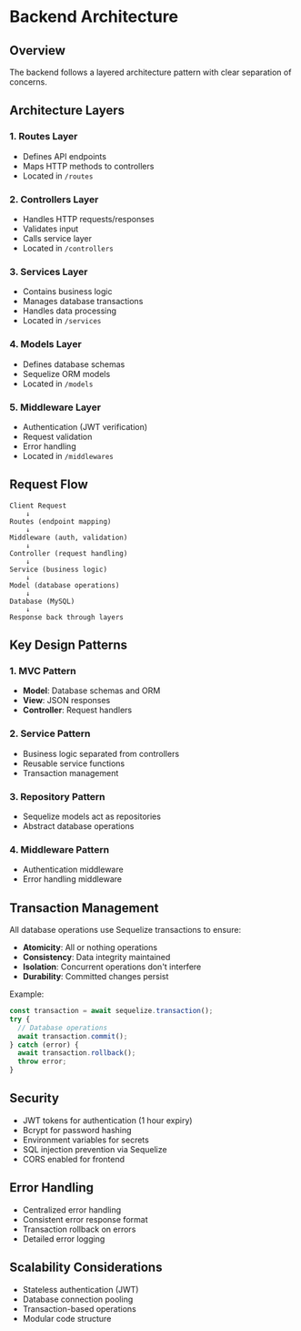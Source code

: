 # Backend Architecture

## Overview

The backend follows a layered architecture pattern with clear separation of concerns.

## Architecture Layers

### 1. Routes Layer
- Defines API endpoints
- Maps HTTP methods to controllers
- Located in `/routes`

### 2. Controllers Layer
- Handles HTTP requests/responses
- Validates input
- Calls service layer
- Located in `/controllers`

### 3. Services Layer
- Contains business logic
- Manages database transactions
- Handles data processing
- Located in `/services`

### 4. Models Layer
- Defines database schemas
- Sequelize ORM models
- Located in `/models`

### 5. Middleware Layer
- Authentication (JWT verification)
- Request validation
- Error handling
- Located in `/middlewares`

## Request Flow

```
Client Request
    ↓
Routes (endpoint mapping)
    ↓
Middleware (auth, validation)
    ↓
Controller (request handling)
    ↓
Service (business logic)
    ↓
Model (database operations)
    ↓
Database (MySQL)
    ↓
Response back through layers
```

## Key Design Patterns

### 1. MVC Pattern
- **Model**: Database schemas and ORM
- **View**: JSON responses
- **Controller**: Request handlers

### 2. Service Pattern
- Business logic separated from controllers
- Reusable service functions
- Transaction management

### 3. Repository Pattern
- Sequelize models act as repositories
- Abstract database operations

### 4. Middleware Pattern
- Authentication middleware
- Error handling middleware

## Transaction Management

All database operations use Sequelize transactions to ensure:
- **Atomicity**: All or nothing operations
- **Consistency**: Data integrity maintained
- **Isolation**: Concurrent operations don't interfere
- **Durability**: Committed changes persist

Example:
```javascript
const transaction = await sequelize.transaction();
try {
  // Database operations
  await transaction.commit();
} catch (error) {
  await transaction.rollback();
  throw error;
}
```

## Security

- JWT tokens for authentication (1 hour expiry)
- Bcrypt for password hashing
- Environment variables for secrets
- SQL injection prevention via Sequelize
- CORS enabled for frontend

## Error Handling

- Centralized error handling
- Consistent error response format
- Transaction rollback on errors
- Detailed error logging

## Scalability Considerations

- Stateless authentication (JWT)
- Database connection pooling
- Transaction-based operations
- Modular code structure
